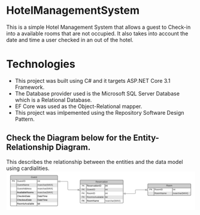 # HotelManagementSystem
This is a simple Hotel Management System that allows a guest to Check-in into a available rooms that are not occupied. It also takes into account the date and time a user checked in an out of the hotel. 

# Technologies 
- This project was built using C# and it targets ASP.NET Core 3.1 Framework. 
- The Database provider used is the Microsoft SQL Server Database which is a Relational Database.
- EF Core was used as the Object-Relational mapper.
- This project was imlpemented using the Repository Software Design Pattern.

## Check the Diagram below for the Entity-Relationship Diagram.
This describes the relationship between the entities and the data model using cardialities.
![](HotelManagement/Images/Hotel%20Management.png)
